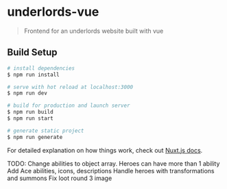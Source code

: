 # underlords-vue

> Frontend for an underlords website built with vue

## Build Setup

``` bash
# install dependencies
$ npm run install

# serve with hot reload at localhost:3000
$ npm run dev

# build for production and launch server
$ npm run build
$ npm run start

# generate static project
$ npm run generate
```

For detailed explanation on how things work, check out [Nuxt.js docs](https://nuxtjs.org).

TODO: Change abilities to object array.  Heroes can have more than 1 ability
Add Ace abilities, icons, descriptions
Handle heroes with transformations and summons
Fix loot round 3 image